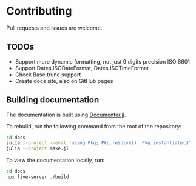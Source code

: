 # Contributing

Pull requests and issues are welcome.

## TODOs

- Support more dynamic formatting, not just 9 digits precision ISO 8601
- Support Dates.ISODateFormat, Dates.ISOTimeFormat
- Check Base.trunc support
- Create docs site, also on GitHub pages


## Building documentation

The documentation is built using [Documenter.jl](https://documenter.juliadocs.org/stable/).

To rebuild, run the following command from the root of the repository:

```bash
cd docs
julia --project --eval 'using Pkg; Pkg.resolve(); Pkg.instantiate()'
julia --project make.jl
```

To view the documentation locally, run:

```bash
cd docs
npx live-server ./build
```
